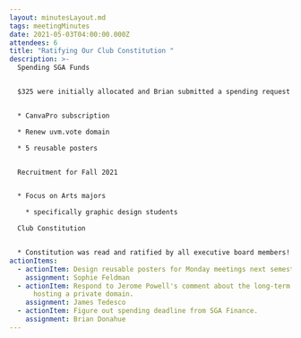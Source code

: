```yaml
---
layout: minutesLayout.md
tags: meetingMinutes
date: 2021-05-03T04:00:00.000Z
attendees: 6
title: "Ratifying Our Club Constitution "
description: >-
  Spending SGA Funds


  $325 were initially allocated and Brian submitted a spending request for $318 from that pool. Spend on:


  * CanvaPro subscription

  * Renew uvm.vote domain

  * 5 reusable posters 


  Recruitment for Fall 2021


  * Focus on Arts majors 

    * specifically graphic design students

  Club Constitution 


  * Constitution was read and ratified by all executive board members!
actionItems:
  - actionItem: Design reusable posters for Monday meetings next semester
    assignment: Sophie Feldman
  - actionItem: Respond to Jerome Powell's comment about the long-term cost of
      hosting a private domain.
    assignment: James Tedesco
  - actionItem: Figure out spending deadline from SGA Finance.
    assignment: Brian Donahue
---
```

